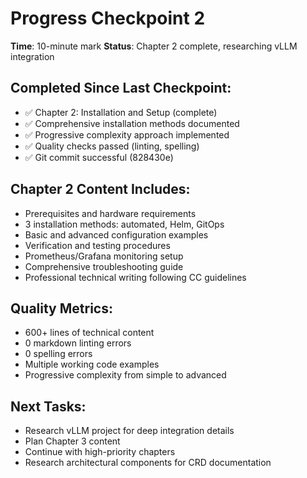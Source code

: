 # Progress Checkpoint 2
**Time**: 10-minute mark
**Status**: Chapter 2 complete, researching vLLM integration

## Completed Since Last Checkpoint:
- ✅ Chapter 2: Installation and Setup (complete)
- ✅ Comprehensive installation methods documented
- ✅ Progressive complexity approach implemented
- ✅ Quality checks passed (linting, spelling)
- ✅ Git commit successful (828430e)

## Chapter 2 Content Includes:
- Prerequisites and hardware requirements
- 3 installation methods: automated, Helm, GitOps
- Basic and advanced configuration examples
- Verification and testing procedures
- Prometheus/Grafana monitoring setup
- Comprehensive troubleshooting guide
- Professional technical writing following CC guidelines

## Quality Metrics:
- 600+ lines of technical content
- 0 markdown linting errors
- 0 spelling errors
- Multiple working code examples
- Progressive complexity from simple to advanced

## Next Tasks:
- Research vLLM project for deep integration details
- Plan Chapter 3 content
- Continue with high-priority chapters
- Research architectural components for CRD documentation